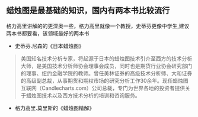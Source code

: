 ## 蜡烛图是最基础的知识，国内有两本书比较流行
格力高里讲解的的更深奥一些，格力高里就像一个教授，史蒂芬更像中学生,建议两本书都要看，该领域最好的两本书

* 史蒂芬.尼森的《日本蜡烛图》
>美国知名技术分析专家，将起源于日本的蜡烛图技术引介至西方的技术分析大师，是美国技术分析师协会理事会成员，同时也是期货行业协会研究部门的理事、纽约金融学院的教师。曾任美林证券的高级技术分析师、大和证券的高级副总裁，从事期货和期权市场的研究分析工作30余年。现任蜡烛图互联网（Candlecharts.com）公司总裁，专门为世界各地的投资者提供关于蜡烛图技术以及西方技术分析的培训和咨询服务。
* 格力高里.莫里斯的《蜡烛图精解》
